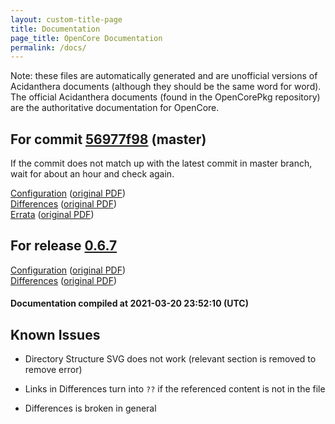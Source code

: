 ```yaml
---
layout: custom-title-page
title: Documentation
page_title: OpenCore Documentation
permalink: /docs/
---
```

Note: these files are automatically generated and are unofficial versions of Acidanthera documents (although they should be the same word for word). The official Acidanthera documents (found in the OpenCorePkg repository) are the authoritative documentation for OpenCore.

## For commit [56977f98](https://github.com/acidanthera/OpenCorePkg/tree/56977f981f65ad555c89c4d2fd201890fd07625b) (master)

If the commit does not match up with the latest commit in master branch, wait for about an hour and check again.

[Configuration](latest/Configuration.html) ([original PDF](https://github.com/acidanthera/OpenCorePkg/blob/56977f981f65ad555c89c4d2fd201890fd07625b/Docs/Configuration.pdf))
<br>
[Differences](latest/Differences.html) ([original PDF](https://github.com/acidanthera/OpenCorePkg/blob/56977f981f65ad555c89c4d2fd201890fd07625b/Docs/Differences/Differences.pdf))
<br>
[Errata](latest/Errata.html) ([original PDF](https://github.com/acidanthera/OpenCorePkg/blob/56977f981f65ad555c89c4d2fd201890fd07625b/Docs/Errata/Errata.pdf))

## For release [0.6.7](https://github.com/acidanthera/OpenCorePkg/tree/0.6.7)

[Configuration](release/Configuration.html) ([original PDF](https://github.com/acidanthera/OpenCorePkg/blob/0.6.7/Docs/Configuration.pdf))
<br>
[Differences](release/Differences.html) ([original PDF](https://github.com/acidanthera/OpenCorePkg/blob/0.6.7/Docs/Differences/Differences.pdf))

#### Documentation compiled at 2021-03-20 23:52:10 (UTC)

## Known Issues

* Directory Structure SVG does not work (relevant section is removed to remove error)

* Links in Differences turn into `??` if the referenced content is not in the file

* Differences is broken in general
